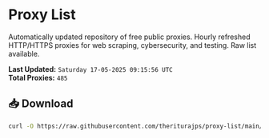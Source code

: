 # Proxy List

Automatically updated repository of free public proxies. Hourly refreshed HTTP/HTTPS proxies for web scraping, cybersecurity, and testing. Raw list available.

**Last Updated:** `Saturday 17-05-2025 09:15:56 UTC`  
**Total Proxies:** `485`

## 📥 Download
```bash
curl -O https://raw.githubusercontent.com/theriturajps/proxy-list/main/proxies.txt
